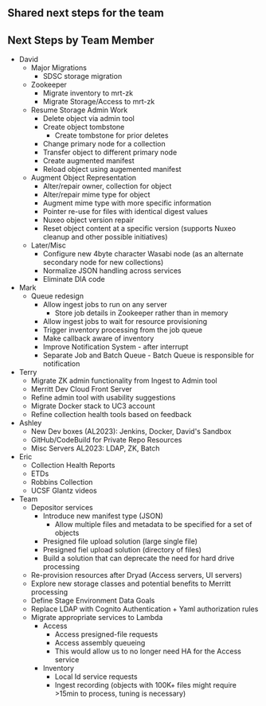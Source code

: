 ## Shared next steps for the team


## Next Steps by Team Member

- David
  - Major Migrations
    - SDSC storage migration
  - Zookeeper
    - Migrate inventory to mrt-zk
    - Migrate Storage/Access to mrt-zk  
  - Resume Storage Admin Work
    - Delete object via admin tool
    - Create object tombstone
      - Create tombstone for prior deletes 
    - Change primary node for a collection
    - Transfer object to different primary node
    - Create augmented manifest
    - Reload object using augemented manifest 
  - Augment Object Representation
    - Alter/repair owner, collection for object
    - Alter/repair mime type for object
    - Augment mime type with more specific information
    - Pointer re-use for files with identical digest values
    - Nuxeo object version repair
    - Reset object content at a specific version (supports Nuxeo cleanup and other possible initiatives)
  - Later/Misc
    - Configure new 4byte character Wasabi node (as an alternate secondary node for new collections)
    - Normalize JSON handling across services
    - Eliminate DIA code
- Mark
  - Queue redesign
    - Allow ingest jobs to run on any server
      - Store job details in Zookeeper rather than in memory 
    - Allow ingest jobs to wait for resource provisioning
    - Trigger inventory processing from the job queue
    - Make callback aware of inventory
    - Improve Notification System - after interrupt
    - Separate Job and Batch Queue - Batch Queue is responsible for notification
- Terry
  - Migrate ZK admin functionality from Ingest to Admin tool
  - Merritt Dev Cloud Front Server
  - Refine admin tool with usability suggestions
  - Migrate Docker stack to UC3 account
  - Refine collection health tools based on feedback
- Ashley 
  - New Dev boxes (AL2023): Jenkins, Docker, David's Sandbox
  - GitHub/CodeBuild for Private Repo Resources
  - Misc Servers AL2023: LDAP, ZK, Batch
- Eric
  - Collection Health Reports
  - ETDs
  - Robbins Collection
  - UCSF Glantz videos
- Team
  - Depositor services
    - Introduce new manifest type (JSON)
      - Allow multiple files and metadata to be specified for a set of objects
    - Presigned file upload solution (large single file)
    - Presigned fiel upload solution (directory of files)
    - Build a solution that can deprecate the need for hard drive processing   
  - Re-provision resources after Dryad (Access servers, UI servers)
  - Explore new storage classes and potential benefits to Merritt processing
  - Define Stage Environment Data Goals
  - Replace LDAP with Cognito Authentication + Yaml authorization rules
  - Migrate appropriate services to Lambda
    - Access 
      - Access presigned-file requests
      - Access assembly queueing
      - This would allow us to no longer need HA for the Access service 
    - Inventory
      - Local Id service requests
      - Ingest recording (objects with 100K+ files might require >15min to process, tuning is necessary) 
